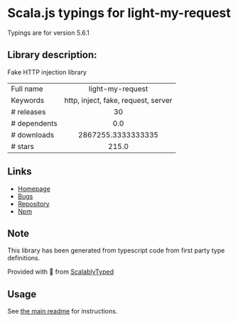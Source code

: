 
# Scala.js typings for light-my-request

Typings are for version 5.6.1

## Library description:
Fake HTTP injection library

|                    |                 |
| ------------------ | :-------------: |
| Full name          | light-my-request |
| Keywords           | http, inject, fake, request, server |
| # releases         | 30 |
| # dependents       | 0.0 |
| # downloads        | 2867255.3333333335 |
| # stars            | 215.0 |

## Links
- [Homepage](https://github.com/fastify/light-my-request/blob/master/README.md)
- [Bugs](https://github.com/fastify/light-my-request/issues)
- [Repository](https://github.com/fastify/light-my-request)
- [Npm](https://www.npmjs.com/package/light-my-request)
    


## Note
This library has been generated from typescript code from first party type definitions.

Provided with :purple_heart: from [ScalablyTyped](https://github.com/oyvindberg/ScalablyTyped)

## Usage
See [the main readme](../../readme.md) for instructions.


